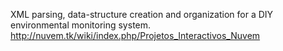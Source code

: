 XML parsing, data-structure creation and organization for a DIY environmental monitoring system.<br>
http://nuvem.tk/wiki/index.php/Projetos_Interactivos_Nuvem
